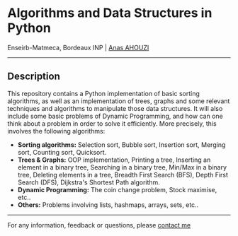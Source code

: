 # Algorithms and Data Structures in Python
Enseirb-Matmeca, Bordeaux INP | [Anas AHOUZI](https://www.linkedin.com/in/anas-ahouzi-6aab0b155/)
***

## Description
This repository contains a Python implementation of basic sorting algorithms, as well as an implementation of trees, graphs and some relevant techniques and algorithms to manipulate those data structures. It will also include some basic problems of Dynamic Programming, and how can one think about a problem in order to solve it efficiently. More precisely, this involves the following algorithms: 

- **Sorting algorithms:** Selection sort, Bubble sort, Insertion sort, Merging sort, Counting sort, Quicksort.
- **Trees & Graphs:** OOP implementation, Printing a tree, Inserting an element in a binary tree, Searching in a binary tree, Min/Max in a binary tree, Deleting elements in a tree, Breadth First Search (BFS), Depth First Search (DFS), Dijkstra's Shortest Path algorithm.
- **Dynamic Programming:** The coin change problem, Stock maximise, etc..
- **Others:** Problems involving lists, hashmaps, arrays, sets, etc..
---
For any information, feedback or questions, please [contact me][anas-email]










[anas-email]: mailto:ahouzi2000@hotmail.fr